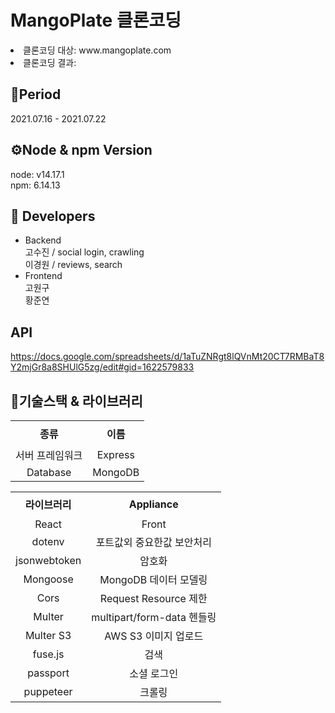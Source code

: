 # MangoPlate 클론코딩

<li> 클론코딩 대상: www.mangoplate.com
<li> 클론코딩 결과: 

## 📆Period 
2021.07.16 - 2021.07.22

## ⚙Node & npm Version
node: v14.17.1  
npm: 6.14.13  

## 🤝 Developers

- Backend   
  고수진 / social login, crawling  
  이경원 / reviews, search
- Frontend   
  고원구    
  황준연    

## API
https://docs.google.com/spreadsheets/d/1aTuZNRgt8lQVnMt20CT7RMBaT8Y2mjGr8a8SHUlG5zg/edit#gid=1622579833



## 🔨기술스택 & 라이브러리
<table width = "200" style="text-align:center;" >
  <tr>
    <th height = "40"> 종류</th>
    <th height = "40">이름</th>

  </tr>
  <tr>
    <td>서버 프레임워크</td>
    <td>Express</td>
  </tr>
  <tr>
    <td >Database</td>
    <td>MongoDB</td>
  </tr>
<table width = "200" style="text-align:center;" >
  <tr>
    <th height = "40">라이브러리</th>
    <th height = "40">Appliance</th>

  </tr>
  <tr>
    <td>React</td>
    <td>Front</td>
  </tr>
  <tr>
    <td >dotenv</td>
    <td>포트값외 중요한값 보안처리</td>
  </tr>
  <tr>
    <td >jsonwebtoken</td>
    <td>암호화</td>
  </tr>
  <tr>
    <td >Mongoose</td>
    <td>MongoDB 데이터 모델링</td>
  </tr>
  <tr>
    <td >Cors</td>
    <td>Request Resource 제한</td>
  </tr>
  <tr>
    <td >Multer</td>
    <td>multipart/form-data 헨들링</td>
  </tr>
  <tr>
    <td >Multer S3</td>
    <td>AWS S3 이미지 업로드</td>
  </tr>
   <tr>
    <td >fuse.js</td>
    <td>검색</td>
  </tr>
   <tr>
    <td>passport</td>
    <td> 소셜 로그인 </td>
  </tr>
   <tr>
    <td > puppeteer </td>
    <td> 크롤링 </td>
  </tr>
</table>
